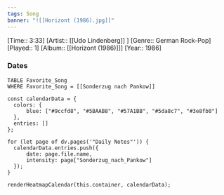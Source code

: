 ```yaml
---
tags: Song  
banner: "![[Horizont (1986).jpg]]"
---
```

[Time:: 3:33]
[Artist:: [[Udo Lindenberg]] ]
[Genre:: German Rock-Pop]
[Played:: 1]
[Album:: [[Horizont (1986)]]]
[Year:: 1986]
### Dates
````dataview
TABLE Favorite_Song
WHERE Favorite_Song = [[Sonderzug nach Pankow]]
````
  ```dataviewjs
const calendarData = { 
	colors: { 
		blue: ["#9ccfd8", "#5BAAB8", "#57A1BB", "#5da8c7", "#3e8fb0"] 
	}, 
	entries: [] 
}; 

for (let page of dv.pages('"Daily Notes"')) { 
	calendarData.entries.push({ 
		date: page.file.name, 
		intensity: page["Sonderzug_nach_Pankow"]
	}); 
} 

renderHeatmapCalendar(this.container, calendarData);
```
